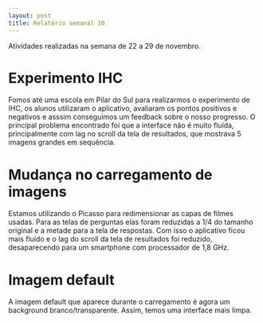 ```yaml
---
layout: post
title: Relatório semanal 10
---
```


Atividades realizadas na semana de 22 a 29 de novembro.


# Experimento IHC
Fomos até uma escola em Pilar do Sul para realizarmos o experimento de IHC, os alunos utilizaram o aplicativo, avaliaram os pontos positivos e negativos e asssim conseguimos um feedback sobre o nosso progresso. O principal problema encontrado foi que a interface não é muito fluída, principalmente com lag no scroll da tela de resultados, que mostrava 5 imagens grandes em sequência.

# Mudança no carregamento de imagens
Estamos utilizando o Picasso para redimensionar as capas de filmes usadas. Para as telas de perguntas elas foram reduzidas a 1/4 do tamanho original e a metade para a tela de respostas. Com isso o aplicativo ficou mais fluído e o lag do scroll da tela de resultados foi reduzido, desaparecendo para um smartphone com processador de 1,8 GHz.

# Imagem default
A imagem default que aparece durante o carregamento é agora um background branco/transparente. Assim, temos
uma interface mais limpa.
